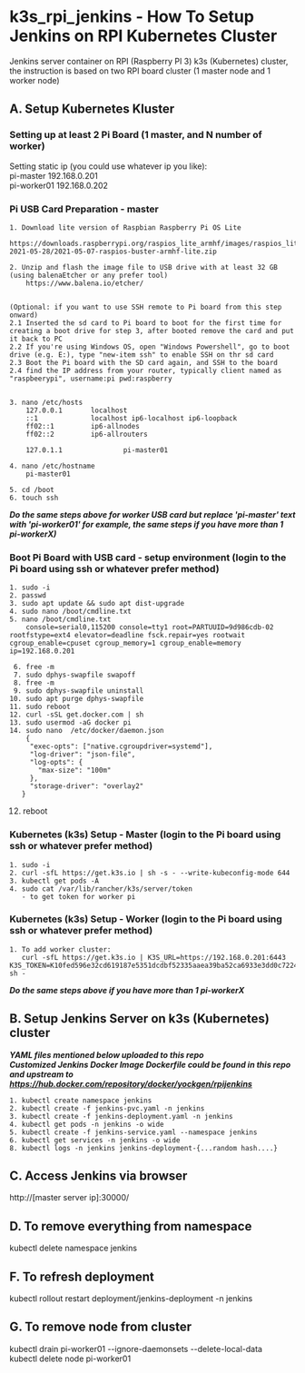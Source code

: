 # k3s_rpi_jenkins - How To Setup Jenkins on RPI Kubernetes Cluster
Jenkins server container on RPI (Raspberry PI 3) k3s (Kubernetes) cluster, the instruction is based on two RPI board cluster (1 master node and 1 worker node)

## A. Setup Kubernetes Kluster 

### Setting up at least 2 Pi Board (1 master, and N number of worker)
Setting static ip (you could use whatever ip you like):     
pi-master 192.168.0.201      
pi-worker01 192.168.0.202     

### Pi USB Card Preparation - master

    1. Download lite version of Raspbian Raspberry Pi OS Lite
        https://downloads.raspberrypi.org/raspios_lite_armhf/images/raspios_lite_armhf-2021-05-28/2021-05-07-raspios-buster-armhf-lite.zip
    
    2. Unzip and flash the image file to USB drive with at least 32 GB (using balenaEtcher or any prefer tool)
        https://www.balena.io/etcher/
        
    
    (Optional: if you want to use SSH remote to Pi board from this step onward)
    2.1 Inserted the sd card to Pi board to boot for the first time for creating a boot drive for step 3, after booted remove the card and put it back to PC    
    2.2 If you're using Windows OS, open "Windows Powershell", go to boot drive (e.g. E:), type "new-item ssh" to enable SSH on thr sd card    
    2.3 Boot the Pi board with the SD card again, and SSH to the board 
    2.4 find the IP address from your router, typically client named as "raspbeerypi", username:pi pwd:raspberry         
    
    
    3. nano /etc/hosts 
        127.0.0.1       localhost
        ::1             localhost ip6-localhost ip6-loopback
        ff02::1         ip6-allnodes
        ff02::2         ip6-allrouters

        127.0.1.1               pi-master01
        
    4. nano /etc/hostname
        pi-master01
         
    5. cd /boot
    6. touch ssh
    
    
***Do the same steps above for worker USB card but replace 'pi-master' text with 'pi-worker01' for example, the same steps if you have more than 1 pi-workerX)***
    
    
### Boot Pi Board with USB card - setup environment  (login to the Pi board using ssh or whatever prefer method)
    1. sudo -i
    2. passwd
    3. sudo apt update && sudo apt dist-upgrade
    4. sudo nano /boot/cmdline.txt
    5. nano /boot/cmdline.txt
        console=serial0,115200 console=tty1 root=PARTUUID=9d986cdb-02 rootfstype=ext4 elevator=deadline fsck.repair=yes rootwait cgroup_enable=cpuset cgroup_memory=1 cgroup_enable=memory ip=192.168.0.201
        
     6. free -m
     7. sudo dphys-swapfile swapoff
     8. free -m
     9. sudo dphys-swapfile uninstall
    10. sudo apt purge dphys-swapfile
    11. sudo reboot 
    12. curl -sSL get.docker.com | sh
    13. sudo usermod -aG docker pi
    14. sudo nano  /etc/docker/daemon.json 
        {
         "exec-opts": ["native.cgroupdriver=systemd"],
         "log-driver": "json-file",
         "log-opts": {
           "max-size": "100m"
         },
         "storage-driver": "overlay2"
       }
       
   12. reboot


### Kubernetes (k3s) Setup - Master  (login to the Pi board using ssh or whatever prefer method)
    1. sudo -i
    2. curl -sfL https://get.k3s.io | sh -s - --write-kubeconfig-mode 644
    3. kubectl get pods -A
    4. sudo cat /var/lib/rancher/k3s/server/token
       - to get token for worker pi
        

### Kubernetes (k3s) Setup - Worker  (login to the Pi board using ssh or whatever prefer method)
    1. To add worker cluster:
       curl -sfL https://get.k3s.io | K3S_URL=https://192.168.0.201:6443 K3S_TOKEN=K10fed596e32cd619187e5351dcdbf52335aaea39ba52ca6933e3dd0c722483a1a9::server:55846f592aeffabb8c7ac70b7e3c3899 sh -

***Do the same steps above if you have more than 1 pi-workerX***


## B. Setup Jenkins Server on k3s (Kubernetes) cluster   
***YAML files mentioned below uploaded to this repo***   
***Customized Jenkins Docker Image Dockerfile could be found in this repo and upstream to https://hub.docker.com/repository/docker/yockgen/rpijenkins***  

    1. kubectl create namespace jenkins
    2. kubectl create -f jenkins-pvc.yaml -n jenkins
    3. kubectl create -f jenkins-deployment.yaml -n jenkins
    4. kubectl get pods -n jenkins -o wide
    5. kubectl create -f jenkins-service.yaml --namespace jenkins
    6. kubectl get services -n jenkins -o wide
    8. kubectl logs -n jenkins jenkins-deployment-{...random hash....}

## C. Access Jenkins via browser

http://[master server ip]:30000/

## D. To remove everything from namespace  
kubectl delete namespace jenkins  

## F. To refresh deployment   
kubectl rollout restart deployment/jenkins-deployment -n jenkins

## G. To remove node from cluster  
kubectl drain pi-worker01 --ignore-daemonsets --delete-local-data  
kubectl delete node pi-worker01  
